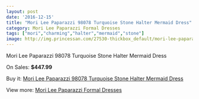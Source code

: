 ```yaml
---
layout: post
date: '2016-12-15'
title: "Mori Lee Paparazzi 98078 Turquoise Stone Halter Mermaid Dress"
category: Mori Lee Paparazzi Formal Dresses
tags: ["mori","charming","halter","mermaid","stone"]
image: http://img.princessan.com/27530-thickbox_default/mori-lee-paparazzi-98078-turquoise-stone-halter-mermaid-dress.jpg
---
```

Mori Lee Paparazzi 98078 Turquoise Stone Halter Mermaid Dress

On Sales: **$447.99**
<a href="https://www.princessan.com/en/12562-mori-lee-paparazzi-98078-turquoise-stone-halter-mermaid-dress.html"><amp-img layout="responsive" width="600" height="600" src="//img.princessan.com/27530-thickbox_default/mori-lee-paparazzi-98078-turquoise-stone-halter-mermaid-dress.jpg" alt="Mori Lee Paparazzi 98078 Turquoise Stone Halter Mermaid Dress 0" /></a>
<a href="https://www.princessan.com/en/12562-mori-lee-paparazzi-98078-turquoise-stone-halter-mermaid-dress.html"><amp-img layout="responsive" width="600" height="600" src="//img.princessan.com/27531-thickbox_default/mori-lee-paparazzi-98078-turquoise-stone-halter-mermaid-dress.jpg" alt="Mori Lee Paparazzi 98078 Turquoise Stone Halter Mermaid Dress 1" /></a>
<a href="https://www.princessan.com/en/12562-mori-lee-paparazzi-98078-turquoise-stone-halter-mermaid-dress.html"><amp-img layout="responsive" width="600" height="600" src="//img.princessan.com/27532-thickbox_default/mori-lee-paparazzi-98078-turquoise-stone-halter-mermaid-dress.jpg" alt="Mori Lee Paparazzi 98078 Turquoise Stone Halter Mermaid Dress 2" /></a>
<a href="https://www.princessan.com/en/12562-mori-lee-paparazzi-98078-turquoise-stone-halter-mermaid-dress.html"><amp-img layout="responsive" width="600" height="600" src="//img.princessan.com/27533-thickbox_default/mori-lee-paparazzi-98078-turquoise-stone-halter-mermaid-dress.jpg" alt="Mori Lee Paparazzi 98078 Turquoise Stone Halter Mermaid Dress 3" /></a>

Buy it: [Mori Lee Paparazzi 98078 Turquoise Stone Halter Mermaid Dress](https://www.princessan.com/en/12562-mori-lee-paparazzi-98078-turquoise-stone-halter-mermaid-dress.html "Mori Lee Paparazzi 98078 Turquoise Stone Halter Mermaid Dress")

View more: [Mori Lee Paparazzi Formal Dresses](https://www.princessan.com/en/91- "Mori Lee Paparazzi Formal Dresses")